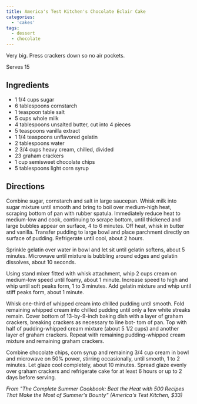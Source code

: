 ```yaml
---
title: America's Test Kitchen's Chocolate Eclair Cake
categories:
  - 'cakes'
tags:
  - dessert
  - chocolate
---
```


Very big. Press crackers down so no air pockets.

Serves 15

## Ingredients

* 1 1/4 cups sugar
* 6 tablespoons cornstarch
* 1 teaspoon table salt
* 5 cups whole milk
* 4 tablespoons unsalted butter, cut into 4 pieces
* 5 teaspoons vanilla extract
* 1 1/4 teaspoons unflavored gelatin
* 2 tablespoons water
* 2 3/4 cups heavy cream, chilled, divided
* 23 graham crackers
* 1 cup semisweet chocolate chips
* 5 tablespoons light corn syrup

## Directions

Combine sugar, cornstarch and salt in large saucepan. Whisk milk into
sugar mixture until smooth and bring to boil over medium-high heat,
scraping bottom of pan with rubber spatula. Immediately reduce heat
to medium-low and cook, continuing to scrape bottom, until thickened
and large bubbles appear on surface, 4 to 6 minutes. Off heat, whisk in
butter and vanilla. Transfer pudding to large bowl and place parchment
directly on surface of pudding. Refrigerate until cool, about 2 hours.

Sprinkle gelatin over water in bowl and let sit until gelatin softens,
about 5 minutes. Microwave until mixture is bubbling around edges and
gelatin dissolves, about 10 seconds.

Using stand mixer fitted with whisk attachment, whip 2 cups cream on
medium-low speed until foamy, about 1 minute. Increase speed to high
and whip until soft peaks form, 1 to 3 minutes. Add gelatin mixture and
whip until stiff peaks form, about 1 minute.

Whisk one-third of whipped cream into chilled pudding until smooth.
Fold remaining whipped cream into chilled pudding until only a few
white streaks remain. Cover bottom of 13-by-9-inch baking dish with
a layer of graham crackers, breaking crackers as necessary to line bot-
tom of pan. Top with half of pudding-whipped cream mixture (about
5 1/2 cups) and another layer of graham crackers. Repeat with remaining
pudding-whipped cream mixture and remaining graham crackers.

Combine chocolate chips, corn syrup and remaining 3/4 cup cream in
bowl and microwave on 50% power, stirring occasionally, until smooth,
1 to 2 minutes. Let glaze cool completely, about 10 minutes. Spread
glaze evenly over graham crackers and refrigerate cake for at least 6
hours or up to 2 days before serving.

*From "The Complete Summer Cookbook: Beat the Heat with 500 Recipes That
Make the Most of Summer's Bounty" (America's Test Kitchen, $33)*
